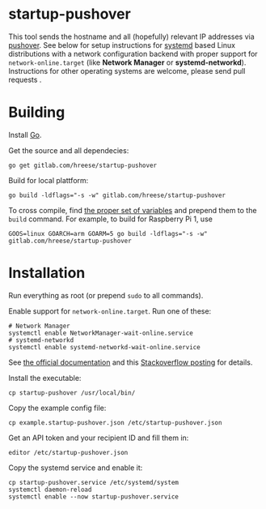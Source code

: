 # startup-pushover

This tool sends the hostname and all (hopefully) relevant IP addresses via [pushover](https://pushover.net/).
See below for setup instructions for [systemd](https://freedesktop.org/wiki/Software/systemd/)
based Linux distributions with a network configuration backend with proper support for
`network-online.target` (like **Network Manager** or **systemd-networkd**). Instructions for other operating systems are welcome, please send
pull requests .

# Building

Install [Go](https://golang.org).

Get the source and all dependecies:
```
go get gitlab.com/hreese/startup-pushover
```

Build for local plattform:
```
go build -ldflags="-s -w" gitlab.com/hreese/startup-pushover
```

To cross compile, find [the proper set of variables](https://golang.org/doc/install/source#environment)
and prepend them to the `build` command. For example, to build for Raspberry Pi 1, use
```
GOOS=linux GOARCH=arm GOARM=5 go build -ldflags="-s -w" gitlab.com/hreese/startup-pushover
```

# Installation

Run everything as root (or prepend `sudo` to all commands).

Enable support for `network-online.target`. Run one of these:
```
# Network Manager
systemctl enable NetworkManager-wait-online.service
# systemd-networkd
systemctl enable systemd-networkd-wait-online.service
```

See [the official documentation](https://www.freedesktop.org/wiki/Software/systemd/NetworkTarget/#cutthecraphowdoimakenetwork.targetworkforme)
and this [Stackoverflow posting](https://unix.stackexchange.com/questions/126009/cause-a-script-to-execute-after-networking-has-started)
for details.

Install the executable:
```
cp startup-pushover /usr/local/bin/
```

Copy the example config file:
```
cp example.startup-pushover.json /etc/startup-pushover.json
```

Get an API token and your recipient ID and fill them in:
```
editor /etc/startup-pushover.json
```

Copy the systemd service and enable it:
```
cp startup-pushover.service /etc/systemd/system
systemctl daemon-reload
systemctl enable --now startup-pushover.service
```
